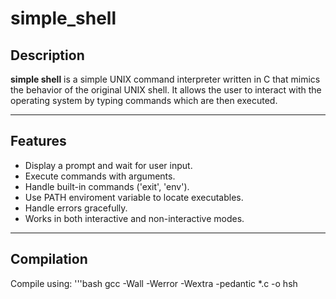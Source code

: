 # simple_shell

## Description
**simple shell** is a simple UNIX command interpreter written in C that mimics the behavior of the original UNIX shell.
It allows the user to interact with the operating system by typing commands which are then executed.

---

## Features
- Display a prompt and wait for user input.
- Execute commands with arguments.
- Handle built-in commands ('exit', 'env').
- Use PATH enviroment variable to locate executables.
- Handle errors gracefully.
- Works in both interactive and non-interactive modes.

---

## Compilation
Compile using:
'''bash
gcc -Wall -Werror -Wextra -pedantic *.c -o hsh
